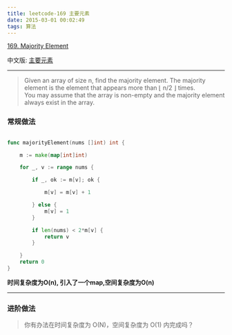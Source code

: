 ```yaml
---
title: leetcode-169 主要元素
date: 2015-03-01 00:02:49
tags: 算法
---
```


[169. Majority Element](https://leetcode.com/problems/majority-element/)

中文版: [主要元素](https://leetcode-cn.com/problems/find-majority-element-lcci/)



---


> Given an array of size n, find the majority element. The majority element is the element that appears more than ⌊ n/2 ⌋ times. <br>
You may assume that the array is non-empty and the majority element always exist in the array.

### 常规做法


```go

func majorityElement(nums []int) int {

	m := make(map[int]int)

	for _, v := range nums {

		if _, ok := m[v]; ok {

			m[v] = m[v] + 1

		} else {
			m[v] = 1
		}

		if len(nums) < 2*m[v] {
			return v
		}

	}
	return 0
}
```

**时间复杂度为O(n), 引入了一个map,空间复杂度为O(n)**


---



### 进阶做法


> 你有办法在时间复杂度为 O(N)，空间复杂度为 O(1) 内完成吗？



```go


```